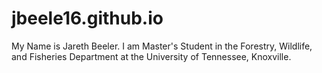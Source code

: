 # jbeele16.github.io


My Name is Jareth Beeler. I am Master's Student in the Forestry, Wildlife, and Fisheries Department at the University of Tennessee, Knoxville. 